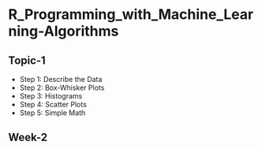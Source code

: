 # R_Programming_with_Machine_Learning-Algorithms

## Topic-1
* Step 1: Describe the Data
* Step 2: Box-Whisker Plots
* Step 3: Histograms
* Step 4: Scatter Plots
* Step 5: Simple Math


## Week-2
